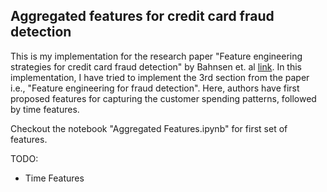 ## Aggregated features for credit card fraud detection

This is my implementation for the research paper "Feature engineering strategies for credit card fraud detection" by Bahnsen et. al [link](https://www.sciencedirect.com/science/article/abs/pii/S0957417415008386). In this implementation, I have tried to implement the 3rd section from the paper i.e., "Feature engineering for fraud detection". Here, authors have first proposed features for capturing the customer spending patterns, followed by time features.

Checkout the notebook "Aggregated Features.ipynb" for first set of features.

TODO:
* Time Features




